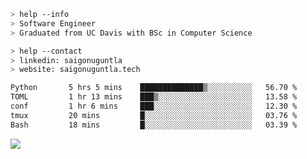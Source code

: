 ```bash
> help --info
> Software Engineer
> Graduated from UC Davis with BSc in Computer Science
```

```bash
> help --contact
> linkedin: saigonuguntla
> website: saigonuguntla.tech
```

<!--START_SECTION:waka-->

```txt
Python       5 hrs 5 mins    ██████████████▒░░░░░░░░░░   56.70 %
TOML         1 hr 13 mins    ███▒░░░░░░░░░░░░░░░░░░░░░   13.58 %
conf         1 hr 6 mins     ███░░░░░░░░░░░░░░░░░░░░░░   12.30 %
tmux         20 mins         █░░░░░░░░░░░░░░░░░░░░░░░░   03.76 %
Bash         18 mins         █░░░░░░░░░░░░░░░░░░░░░░░░   03.39 %
```

<!--END_SECTION:waka-->

![](https://komarev.com/ghpvc/?username=saigonu&color=6A8AFF)
